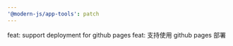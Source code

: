 ```yaml
---
'@modern-js/app-tools': patch
---
```


feat: support deployment for github pages
feat: 支持使用 github pages 部署
